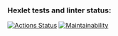 ### Hexlet tests and linter status:
[![Actions Status](https://github.com/g0lubenk0/frontend-project-44/workflows/hexlet-check/badge.svg)](https://github.com/g0lubenk0/frontend-project-44/actions)
[![Maintainability](https://api.codeclimate.com/v1/badges/fb354933e2da326166f8/maintainability)](https://codeclimate.com/github/g0lubenk0/frontend-project-44/maintainability)
